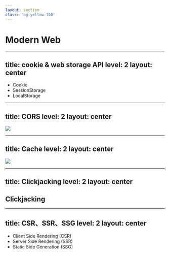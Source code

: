 ```yaml
---
layout: section
class: 'bg-yellow-100'
---
```


# Modern Web

---
title: cookie & web storage API
level: 2
layout: center
---

<ul class="flex flex-col gap-12px font-size-32px">
  <li>Cookie</li>
  <li>SessionStorage</li>
  <li>LocalStorage</li>
</ul>

<!-- 
## Q：請說明Cookie，sessionStorage 和 localStorage 的區別是什麼？
⭐

Ans：
* Cookie: 
  存儲期限： 可以設置過期時間，並且除非手動刪除或到期，否則在每次請求中都會被發送。
  大小限制： 通常每個Cookie的大小限制為4 KB。
  用途： 主要用於客戶端和服務器之間的通信，存儲會話信息、用戶首選項等。
* SessionStorage: 
  存儲期限： 數據僅在當前會話（窗口或選項卡）有效，當瀏覽器被關閉時清除。
  大小限制： 通常每個瀏覽器的SessionStorage大小限制為5 MB左右。
  用途： 適合臨時數據存儲，當用戶在同一個瀏覽器窗口或選項卡中進行導航時使用。
* LocalStorage: 
  存儲期限： 數據在瀏覽器關閉後仍然保留，直到被明確刪除。
  大小限制： 通常每個瀏覽器的LocalStorage大小限制為5 MB左右。
  用途： 適合長期存儲，常用於本地數據緩存，例如應用程序配置信息、用戶首選項等。
-->

---
title: CORS
level: 2
layout: center
---

<div class="w-80% m-auto">
  <img class="object-contain" src="/assets/imgs/cors.png" />
</div>

<!-- 
## Q：前端網頁在瀏覽器中呼叫第三方 API 時如果出現下列錯誤，請問是什麼原因造成？以及如何解決？
⭐⭐

Ans：CORS，Access-Control-Allow-Origin white list。
-->

---
title: Cache
level: 2
layout: center
---

<div class="w-80% m-auto">
  <img class="object-contain" src="/assets/imgs/cache.png" />
</div>

<!-- 
## Q：請舉出至少一種方法防止瀏覽器對靜態資源進行快取的預設行為。
⭐⭐

Ans：
1. 副檔名後方加上參數。
2. 設置請求標頭：Cache-Control: no-cache, no-store, must-revalidate。
3. 頁面的 HEAD 中加入 meta 標籤 <meta http-equiv="Cache-Control" content="no-cache, no-store, must-revalidate"/>。
-->

---
title: Clickjacking
level: 2
layout: center
---

## Clickjacking

<!-- 
## Q：請舉出至少一種防止 Clickjacking 的方法。
⭐⭐⭐

Ans：X-Frame-Options 或 Content-Security-Polic 的 frame-ancestors 
-->

---
title: CSR、SSR、SSG
level: 2
layout: center
---

<ul class="flex flex-col gap-12px font-size-32px">
  <li>Client Side Rendering (CSR)</li>
  <li>Server Side Rendering (SSR)</li>
  <li>Static Side Generation (SSG)</li>
</ul>

<!-- 
## Q：請說明何謂 Client Side Rendering (CSR)，Server Side Rendering (SSR) 和 Static Side Generation (SSG) ?
⭐

Ans：
* SSG 或是靜態生成就是 build 整個專案的時候產生 HTML 檔案，這些 HTML 檔案已經包含所需要顯示的資料。這渲染模式是預渲染 (pre-rendering) 的一種。
* SSG 很適合做內容不會有變化的靜態網站，因為所有資料是 build 時得到的。這些 HTML 檔案可以放在 CDN 上然後被 cache 而提升網站效能，除了這點之外，採用 SSG 渲染模式也利於 SEO。

-->